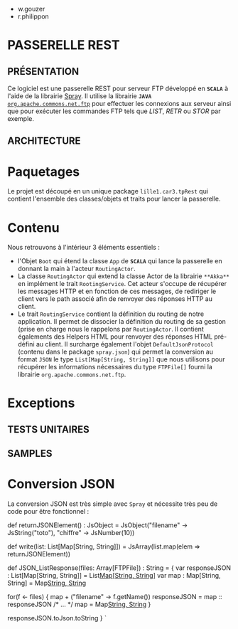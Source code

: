 * w.gouzer
* r.philippon

PASSERELLE REST
===============

PRÉSENTATION
------------
Ce logiciel est une passerelle REST pour serveur FTP développé en
**`SCALA`** à l'aide de la librairie [Spray](http://spray.io/).
Il utilise la librairie **`JAVA`**
[`org.apache.commons.net.ftp`](http://commons.apache.org/proper/commons-net/)
pour effectuer les connexions aux serveur ainsi que pour exécuter les
commandes FTP tels que *LIST*, *RETR* ou *STOR* par exemple.


ARCHITECTURE
------------


Paquetages
==========

Le projet est découpé en un unique package `lille1.car3.tpRest` qui
contient l'ensemble des classes/objets et traits pour lancer la passerelle.


Contenu
=======

Nous retrouvons à l'intérieur 3 éléments essentiels :

* l'Objet `Boot` qui étend la classe `App` de **`SCALA`** qui lance la
passerelle en donnant la main à l'acteur `RoutingActor`.
* La classe `RoutingActor` qui extend la classe Actor de la librairie
`**Akka**` en implément le trait `RootingService`. Cet acteur s'occupe
de récupérer les messages HTTP et en fonction de ces messages, de
rediriger
le client vers le path associé afin de renvoyer des réponses HTTP au client.
* Le trait `RoutingService` contient la définition du routing de notre
application. Il permet de dissocier la définition du routing de sa gestion (prise
en charge nous le rappelons par `RoutingActor`. Il contient égalements des
Helpers HTML pour renvoyer des réponses HTML pré-défini au client. Il surcharge
également l'objet `DefaultJsonProtocol` (contenu dans le package `spray.json`)
qui permet la conversion au format `JSON` le type
`List[Map[String, String]]` que nous utilisons pour récupérer les informations
nécessaires du type `FTPFile[]` fourni la librairie `org.apache.commons.net.ftp`.


Exceptions
==========

TESTS UNITAIRES
---------------

SAMPLES
-------

Conversion JSON
===============

La conversion JSON est très simple avec `Spray` et nécessite très peu de code pour être fonctionnel :

def returnJSONElement() : JsObject = JsObject("filename" -> JsString("toto"),
                                               "chiffre" -> JsNumber(10))

def write(list: List[Map[String, String]]) = JsArray(list.map(elem => returnJSONElement))

def JSON_ListResponse(files: Array[FTPFile]) : String = {
  var responseJSON : List[Map[String, String]] = List[Map[String, String]]()
  var map : Map[String, String] = Map[String, String]()

  for(f <- files) {
    map + ("filename" -> f.getName())
    responseJSON = map :: responseJSON
    /* ... */
    map = Map[String, String]()
  }

  responseJSON.toJson.toString
}
`

